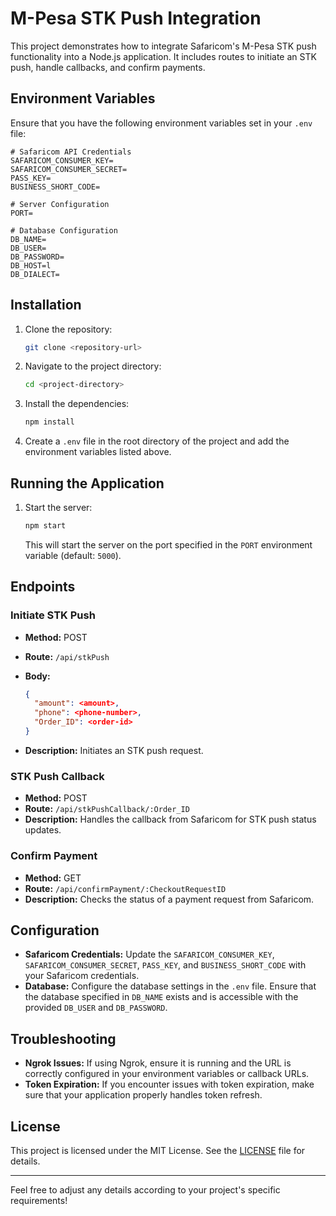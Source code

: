 
# M-Pesa STK Push Integration

This project demonstrates how to integrate Safaricom's M-Pesa STK push functionality into a Node.js application. It includes routes to initiate an STK push, handle callbacks, and confirm payments.

## Environment Variables

Ensure that you have the following environment variables set in your `.env` file:

```env
# Safaricom API Credentials
SAFARICOM_CONSUMER_KEY=
SAFARICOM_CONSUMER_SECRET=
PASS_KEY=
BUSINESS_SHORT_CODE=

# Server Configuration
PORT=

# Database Configuration
DB_NAME=
DB_USER=
DB_PASSWORD=
DB_HOST=l
DB_DIALECT=
```

## Installation

1. Clone the repository:

    ```bash
    git clone <repository-url>
    ```

2. Navigate to the project directory:

    ```bash
    cd <project-directory>
    ```

3. Install the dependencies:

    ```bash
    npm install
    ```

4. Create a `.env` file in the root directory of the project and add the environment variables listed above.

## Running the Application

1. Start the server:

    ```bash
    npm start
    ```

   This will start the server on the port specified in the `PORT` environment variable (default: `5000`).

## Endpoints

### Initiate STK Push

- **Method:** POST
- **Route:** `/api/stkPush`
- **Body:**

    ```json
    {
      "amount": <amount>,
      "phone": <phone-number>,
      "Order_ID": <order-id>
    }
    ```

- **Description:** Initiates an STK push request.

### STK Push Callback

- **Method:** POST
- **Route:** `/api/stkPushCallback/:Order_ID`
- **Description:** Handles the callback from Safaricom for STK push status updates.

### Confirm Payment

- **Method:** GET
- **Route:** `/api/confirmPayment/:CheckoutRequestID`
- **Description:** Checks the status of a payment request from Safaricom.

## Configuration

- **Safaricom Credentials:** Update the `SAFARICOM_CONSUMER_KEY`, `SAFARICOM_CONSUMER_SECRET`, `PASS_KEY`, and `BUSINESS_SHORT_CODE` with your Safaricom credentials.
- **Database:** Configure the database settings in the `.env` file. Ensure that the database specified in `DB_NAME` exists and is accessible with the provided `DB_USER` and `DB_PASSWORD`.

## Troubleshooting

- **Ngrok Issues:** If using Ngrok, ensure it is running and the URL is correctly configured in your environment variables or callback URLs.
- **Token Expiration:** If you encounter issues with token expiration, make sure that your application properly handles token refresh.

## License

This project is licensed under the MIT License. See the [LICENSE](LICENSE) file for details.

---

Feel free to adjust any details according to your project's specific requirements!